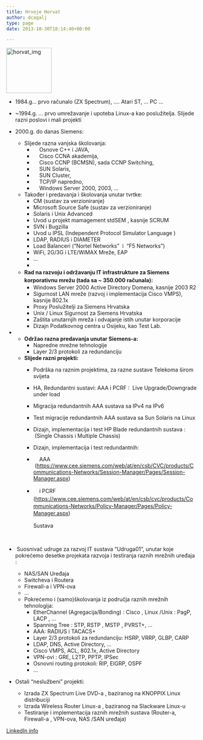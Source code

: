 ```yaml
---
title: Hrvoje Horvat
author: dcagalj
type: page
date: 2013-10-30T18:14:40+00:00

---
```

<img class="alignnone size-full wp-image-1131" title="Hrvoje Horvat" src="https://i2.wp.com/www.opensource-osijek.org/wordpress/wp-content/uploads/2014/01/horvat_img.png?resize=120%2C120&#038;ssl=1" alt="horvat_img" width="120" height="120" srcset="https://i2.wp.com/www.opensource-osijek.org/wordpress/wp-content/uploads/2014/01/horvat_img.png?w=120&ssl=1 120w, https://i2.wp.com/www.opensource-osijek.org/wordpress/wp-content/uploads/2014/01/horvat_img.png?resize=150%2C150&ssl=1 150w, https://i2.wp.com/www.opensource-osijek.org/wordpress/wp-content/uploads/2014/01/horvat_img.png?resize=160%2C160&ssl=1 160w" sizes="(max-width: 120px) 100vw, 120px" data-recalc-dims="1" />

  * 1984.g&#8230; prvo računalo (ZX Spectrum), &#8230;. Atari ST, &#8230; PC &#8230;
  * ~1994.g. &#8230; prvo umrežavanje i upoteba Linux-a kao poslužitelja. Slijede razni poslovi i mali projekti
  * 2000.g. do danas Siemens: 
      * Slijede razna vanjska školovanja: 
          *     Osnove C++ i JAVA,
          *     Cisco CCNA akademija,
          *     Cisco CCNP (BCMSN), sada CCNP Switching,
          *     SUN Solaris,
          *     SUN Cluster,
          *     TCP/IP napredno,
          *     Windows Server 2000, 2003, &#8230;
      * Također i predavanja i školovanja unutar tvrtke: 
          * CM (sustav za verzioniranje)
          * Microsoft Source Safe (sustav za verzioniranje)
          * Solaris i Unix Advanced
          * Uvod u projekt mamagement stdSEM , kasnije SCRUM
          * SVN i Bugzilla
          * Uvod u IPSL (Independent Protocol Simulator Language )
          * LDAP, RADIUS i DIAMETER
          * Load Balanceri (&#8220;Nortel Networks&#8221;  i  &#8220;F5 Networks&#8221;)
          * WiFi, 2G/3G i LTE/WiMAX Mreže, EAP
          * &#8230;
          * 
      * <strong style="line-height: 1.5;">Rad na razvoju i održavanju IT infrastrukture za Siemens korporativnu mrežu </strong>**(tada sa ~ 350.000 računala):** 
          * Windows Server 2000 Active Directory Domena, kasnije 2003 R2
          * Sigurnost LAN mreže (razvoj i implementacija Cisco VMPS), kasnije 802.1x
          * Proxy Poslužitelji za Siemens Hrvatska
          * Unix / Linux Sigurnost za Siemens Hrvatska
          * Zaštita unutarnjih mreža i odvajanje istih unutar korporacije
          * Dizajn Podatkovnog centra u Osijeku, kao Test Lab.

  *   * **Održao razna predavanja unutar Siemens-a:** 
          * Napredne mrežne tehnologije
          * Layer 2/3 protokoli za redundanciju
      * **Slijede razni projekti:** 
          * Podrška na raznim projektima, za razne sustave Telekoma širom svijeta
          * HA, Redundantni sustavi: AAA i PCRF :  Live Upgrade/Downgrade under load
          * Migracija redundantnih AAA sustava sa IPv4 na IPv6
          * Test migracije redundantnih AAA sustava sa Sun Solaris na Linux
          * Dizajn, implementacija i test HP Blade redundantnih sustava :  (Single Chassis i Multiple Chassis)
          * Dizajn, implementacija i test redundantnih:
          *     AAA  (<https://www.cee.siemens.com/web/at/en/csb/CVC/products/Communications-Networks/Session-Manager/Pages/Session-Manager.aspx>)
          * <span style="line-height: 1.5;">    i PCRF (</span><a style="line-height: 1.5;" href="https://www.cee.siemens.com/web/at/en/csb/cvc/products/Communications-Networks/Policy-Manager/Pages/Policy-Manager.aspx">https://www.cee.siemens.com/web/at/en/csb/cvc/products/Communications-Networks/Policy-Manager/Pages/Policy-Manager.aspx</a><span style="line-height: 1.5;">)</span>
  
            Sustava

&nbsp;

  *  Suosnivač udruge za razvoj IT sustava &#8220;Udruga01&#8221;, unutar koje pokrećemo desetke projekata razvoja i testiranja raznih mrežnih uređaja : 
      * NAS/SAN Uređaja
      * Switcheva i Routera
      * Firewall-a i VPN-ova
      * &#8230;
      * Pokrećemo i (samo)školovanja iz područja raznih mrežnih tehnologija: 
          * EtherChannel (Agregacija/Bonding) : Cisco , Linux /Unix : PagP, LACP , &#8230;
          * Spanning Tree : STP, RSTP , MSTP , PVRST+, &#8230;
          * AAA: RADIUS i TACACS+
          * Layer 2/3 protokoli za redundanciju: HSRP, VRRP, GLBP, CARP
          * LDAP, DNS, Active Directory, &#8230;
          * Cisco VMPS, ACL, 802.1x, Active Directory
          * VPN-ovi : GRE, L2TP, PPTP, IPSec
          * Osnovni routing protokoli: RIP, EIGRP, OSPF
          * &#8230;

  * Ostali &#8220;neslužbeni&#8221; projekti: 
      * Izrada ZX Spectrum Live DVD-a , baziranog na KNOPPIX Linux distribuciji
      * Izrada Wireless Router Linux-a , baziranog na Slackware Linux-u
      * Testiranje i implementacija raznih mrežnih sustava (Router-a, Firewall-a , VPN-ova, NAS /SAN uređaja)

[LinkedIn info][1]

 [1]: http://www.linkedin.com/pub/hrvoje-horvat/1/77b/484 "LinkedIn info"